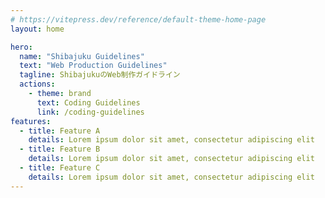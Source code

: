 ```yaml
---
# https://vitepress.dev/reference/default-theme-home-page
layout: home

hero:
  name: "Shibajuku Guidelines"
  text: "Web Production Guidelines"
  tagline: ShibajukuのWeb制作ガイドライン
  actions:
    - theme: brand
      text: Coding Guidelines
      link: /coding-guidelines
features:
  - title: Feature A
    details: Lorem ipsum dolor sit amet, consectetur adipiscing elit
  - title: Feature B
    details: Lorem ipsum dolor sit amet, consectetur adipiscing elit
  - title: Feature C
    details: Lorem ipsum dolor sit amet, consectetur adipiscing elit
---
```

